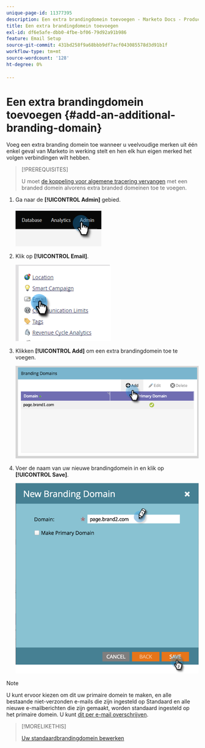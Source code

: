 ```yaml
---
unique-page-id: 11377395
description: Een extra brandingdomein toevoegen - Marketo Docs - Productdocumentatie
title: Een extra brandingdomein toevoegen
exl-id: df6e5afe-dbb0-4fbe-bf06-79d92a91b986
feature: Email Setup
source-git-commit: 431bd258f9a68bbb9df7acf043085578d3d91b1f
workflow-type: tm+mt
source-wordcount: '128'
ht-degree: 0%

---
```


# Een extra brandingdomein toevoegen {#add-an-additional-branding-domain}

Voeg een extra branding domein toe wanneer u veelvoudige merken uit één enkel geval van Marketo in werking stelt en hen elk hun eigen merked het volgen verbindingen wilt hebben.

>[!PREREQUISITES]
>
>U moet [de koppeling voor algemene tracering vervangen](/help/marketo/product-docs/administration/email-setup/add-multiple-branding-domains/edit-your-default-branding-domain.md) met een branded domein alvorens extra branded domeinen toe te voegen.

1. Ga naar de **[!UICONTROL Admin]** gebied.

   ![](assets/add-an-additional-branding-domain-1.png)

1. Klik op **[!UICONTROL Email]**.

   ![](assets/add-an-additional-branding-domain-2.png)

1. Klikken **[!UICONTROL Add]** om een extra brandingdomein toe te voegen.

   ![](assets/add-an-additional-branding-domain-3.png)

1. Voer de naam van uw nieuwe brandingdomein in en klik op **[!UICONTROL Save]**.

   ![](assets/add-an-additional-branding-domain-4.png)

>[!NOTE]
>
>U kunt ervoor kiezen om dit uw primaire domein te maken, en alle bestaande niet-verzonden e-mails die zijn ingesteld op Standaard en alle nieuwe e-mailberichten die zijn gemaakt, worden standaard ingesteld op het primaire domein. U kunt [dit per e-mail overschrijven](/help/marketo/product-docs/administration/email-setup/add-multiple-branding-domains/overwrite-primary-domain-for-emails.md).

>[!MORELIKETHIS]
>
>[Uw standaardbrandingdomein bewerken](/help/marketo/product-docs/administration/email-setup/add-multiple-branding-domains/edit-your-default-branding-domain.md)
